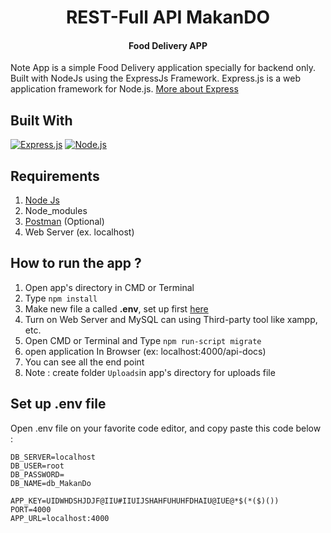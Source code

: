 <h1 align="center"> REST-Full API MakanDO </h1>
<h4 align="center"> Food Delivery APP </h4>

Note App is a simple Food Delivery application specially for backend only. Built with NodeJs using the ExpressJs Framework.
Express.js is a web application framework for Node.js. [More about Express](https://en.wikipedia.org/wiki/Express.js)

## Built With
[![Express.js](https://img.shields.io/badge/Express.js-4.x-orange.svg?style=rounded-square)](https://expressjs.com/en/starter/installing.html)
[![Node.js](https://img.shields.io/badge/Node.js-v.12.16-green.svg?style=rounded-square)](https://nodejs.org/)

## Requirements
1. <a href="https://nodejs.org/en/download/">Node Js</a>
2. Node_modules
3. <a href="https://www.getpostman.com/">Postman</a> (Optional)
4. Web Server (ex. localhost)

## How to run the app ?
1. Open app's directory in CMD or Terminal
2. Type `npm install`
3. Make new file a called **.env**, set up first [here](#set-up-env-file)
4. Turn on Web Server and MySQL can using Third-party tool like xampp, etc.
5. Open CMD or Terminal and Type `npm run-script migrate`
6. open application In Browser (ex: localhost:4000/api-docs)
8. You can see all the end point
8.  Note : create folder `Uploads`in app's directory for uploads file

## Set up .env file
Open .env file on your favorite code editor, and copy paste this code below :
```
DB_SERVER=localhost
DB_USER=root
DB_PASSWORD=
DB_NAME=db_MakanDo

APP_KEY=UIDWHDSHJDJF@IIU#IIUIJSHAHFUHUHFDHAIU@IUE@*$(*($)())
PORT=4000
APP_URL=localhost:4000
```

